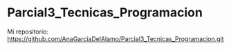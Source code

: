# Parcial3_Tecnicas_Programacion

Mi repositorio: https://github.com/AnaGarciaDelAlamo/Parcial3_Tecnicas_Programacion.git
